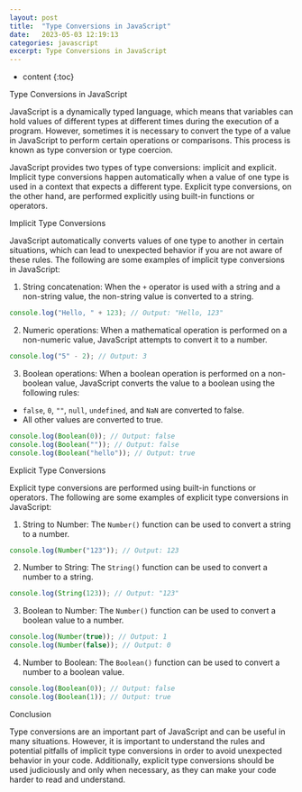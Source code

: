 ```yaml
---
layout: post
title:  "Type Conversions in JavaScript"
date:   2023-05-03 12:19:13
categories: javascript
excerpt: Type Conversions in JavaScript
---
```


* content
{:toc}

Type Conversions in JavaScript

JavaScript is a dynamically typed language, which means that variables can hold values of different types at different times during the execution of a program. However, sometimes it is necessary to convert the type of a value in JavaScript to perform certain operations or comparisons. This process is known as type conversion or type coercion.

JavaScript provides two types of type conversions: implicit and explicit. Implicit type conversions happen automatically when a value of one type is used in a context that expects a different type. Explicit type conversions, on the other hand, are performed explicitly using built-in functions or operators.

Implicit Type Conversions

JavaScript automatically converts values of one type to another in certain situations, which can lead to unexpected behavior if you are not aware of these rules. The following are some examples of implicit type conversions in JavaScript:

1. String concatenation: When the `+` operator is used with a string and a non-string value, the non-string value is converted to a string.

```js
console.log("Hello, " + 123); // Output: "Hello, 123"
```

2. Numeric operations: When a mathematical operation is performed on a non-numeric value, JavaScript attempts to convert it to a number.

```js
console.log("5" - 2); // Output: 3
```

3. Boolean operations: When a boolean operation is performed on a non-boolean value, JavaScript converts the value to a boolean using the following rules:

* `false`, `0`, `""`, `null`, `undefined`, and `NaN` are converted to false.
* All other values are converted to true.

```js
console.log(Boolean(0)); // Output: false
console.log(Boolean("")); // Output: false
console.log(Boolean("hello")); // Output: true
```

Explicit Type Conversions

Explicit type conversions are performed using built-in functions or operators. The following are some examples of explicit type conversions in JavaScript:

1. String to Number: The `Number()` function can be used to convert a string to a number.

```js
console.log(Number("123")); // Output: 123
```

2. Number to String: The `String()` function can be used to convert a number to a string.

```js
console.log(String(123)); // Output: "123"
```

3. Boolean to Number: The `Number()` function can be used to convert a boolean value to a number.

```js
console.log(Number(true)); // Output: 1
console.log(Number(false)); // Output: 0
```

4. Number to Boolean: The `Boolean()` function can be used to convert a number to a boolean value.

```js
console.log(Boolean(0)); // Output: false
console.log(Boolean(1)); // Output: true
```

Conclusion

Type conversions are an important part of JavaScript and can be useful in many situations. However, it is important to understand the rules and potential pitfalls of implicit type conversions in order to avoid unexpected behavior in your code. Additionally, explicit type conversions should be used judiciously and only when necessary, as they can make your code harder to read and understand.